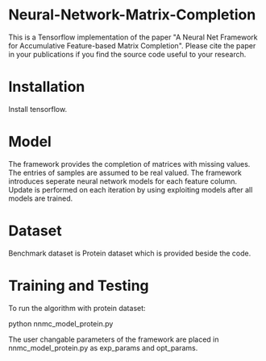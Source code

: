 # Neural-Network-Matrix-Completion
This is a Tensorflow implementation of the paper "A Neural Net Framework for Accumulative Feature-based Matrix Completion". Please cite the paper in your publications if you find the source code useful to your research.

# Installation
Install tensorflow.

# Model
The framework provides the completion of matrices with missing values. The entries of samples are assumed to be real valued. The framework introduces seperate neural network models for each feature column.  Update is performed on each iteration by using exploiting models after all models are trained. 

# Dataset
Benchmark dataset is Protein dataset which is provided beside the code.

# Training and Testing
To run the algorithm with protein dataset:

python nnmc_model_protein.py

The user changable parameters of the framework are placed in nnmc_model_protein.py as exp_params and opt_params.

